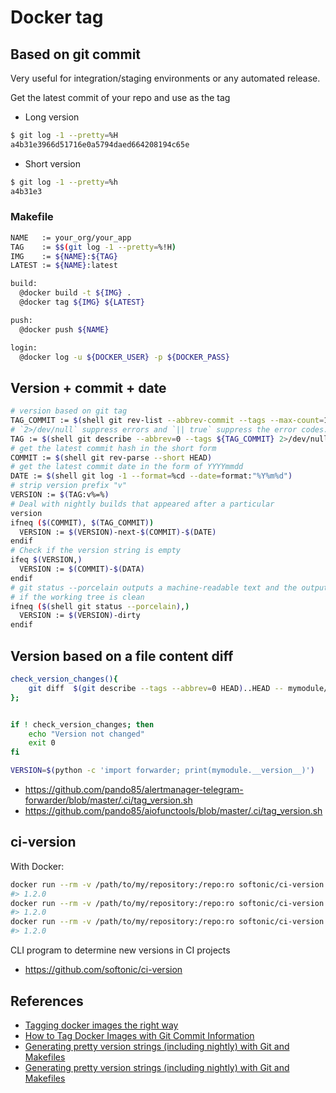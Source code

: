 # Docker tag

## Based on git commit

Very useful for integration/staging environments or any automated release.

Get the latest commit of your repo and use as the tag

  * Long version
  ```bash
  $ git log -1 --pretty=%H
  a4b31e3966d51716e0a5794daed664208194c65e
  ```
  * Short version
  ```bash
  $ git log -1 --pretty=%h
  a4b31e3
  ```

### Makefile

```bash
NAME   := your_org/your_app
TAG    := $$(git log -1 --pretty=%!H)
IMG    := ${NAME}:${TAG}
LATEST := ${NAME}:latest

build:
  @docker build -t ${IMG} .
  @docker tag ${IMG} ${LATEST}

push:
  @docker push ${NAME}

login:
  @docker log -u ${DOCKER_USER} -p ${DOCKER_PASS}
```

## Version + commit + date

```bash
# version based on git tag
TAG_COMMIT := $(shell git rev-list --abbrev-commit --tags --max-count=1)
# `2>/dev/null` suppress errors and `|| true` suppress the error codes.
TAG := $(shell git describe --abbrev=0 --tags ${TAG_COMMIT} 2>/dev/null || true)
# get the latest commit hash in the short form
COMMIT := $(shell git rev-parse --short HEAD)
# get the latest commit date in the form of YYYYmmdd
DATE := $(shell git log -1 --format=%cd --date=format:"%Y%m%d")
# strip version prefix "v"
VERSION := $(TAG:v%=%)
# Deal with nightly builds that appeared after a particular
version
ifneq ($(COMMIT), $(TAG_COMMIT))
  VERSION := $(VERSION)-next-$(COMMIT)-$(DATE)
endif
# Check if the version string is empty
ifeq $(VERSION,)
  VERSION := $(COMMIT)-$(DATA)
endif
# git status --porcelain outputs a machine-readable text and the output is empty
# if the working tree is clean
ifneq ($(shell git status --porcelain),)
  VERSION := $(VERSION)-dirty
endif
```

## Version based on a file content diff


```bash
check_version_changes(){
    git diff  $(git describe --tags --abbrev=0 HEAD)..HEAD -- mymodule/__init__.py | grep --quiet +__version__;
};


if ! check_version_changes; then
    echo "Version not changed"
    exit 0
fi

VERSION=$(python -c 'import forwarder; print(mymodule.__version__)')
```

* <https://github.com/pando85/alertmanager-telegram-forwarder/blob/master/.ci/tag_version.sh>
* <https://github.com/pando85/aiofunctools/blob/master/.ci/tag_version.sh>

## ci-version

With Docker:

```bash
docker run --rm -v /path/to/my/repository:/repo:ro softonic/ci-version
#> 1.2.0
docker run --rm -v /path/to/my/repository:/repo:ro softonic/ci-version --compatible-with package.json
#> 1.2.0
docker run --rm -v /path/to/my/repository:/repo:ro softonic/ci-version --compatible-with composer.json
#> 1.2.0
```

CLI program to determine new versions in CI projects 

* <https://github.com/softonic/ci-version>

## References

* [Tagging docker images the right way](https://blog.container-solutions.com/tagging-docker-images-the-right-way)
* [How to Tag Docker Images with Git Commit Information](https://blog.scottlowe.org/2017/11/08/how-tag-docker-images-git-commit-information/)
* [Generating pretty version strings (including nightly) with Git and Makefiles](https://dev.to/eugenebabichenko/generating-pretty-version-strings-including-nightly-with-git-and-makefiles-48p3)
* [Generating pretty version strings (including nightly) with Git and Makefiles](https://eugene-babichenko.github.io/blog/2019/09/28/nightly-versions-makefiles/)
